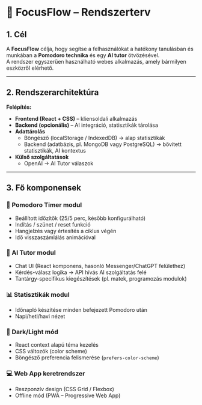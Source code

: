 # 📑 FocusFlow – Rendszerterv

## 1. Cél
A **FocusFlow** célja, hogy segítse a felhasználókat a hatékony tanulásban és munkában a **Pomodoro technika** és egy **AI tutor** ötvözésével.  
A rendszer egyszerűen használható webes alkalmazás, amely bármilyen eszközről elérhető.

---

## 2. Rendszerarchitektúra

**Felépítés:**
- **Frontend (React + CSS)** – kliensoldali alkalmazás
- **Backend (opcionális)** – AI integráció, statisztikák tárolása
- **Adattárolás**
  - Böngésző (localStorage / IndexedDB) → alap statisztikák
  - Backend (adatbázis, pl. MongoDB vagy PostgreSQL) → bővített statisztikák, AI kontextus
- **Külső szolgáltatások**
  - OpenAI → AI Tutor válaszok

---

## 3. Fő komponensek

### 🎯 Pomodoro Timer modul
- Beállított időzítők (25/5 perc, később konfigurálható)
- Indítás / szünet / reset funkció
- Hangjelzés vagy értesítés a ciklus végén
- Idő visszaszámlálás animációval

### 🤖 AI Tutor modul
- Chat UI (React komponens, hasonló Messenger/ChatGPT felülethez)
- Kérdés-válasz logika → API hívás AI szolgáltatás felé
- Tantárgy-specifikus kiegészítések (pl. matek, programozás modulok)

### 📊 Statisztikák modul
- Időnapló készítése minden befejezett Pomodoro után
- Napi/heti/havi nézet

### 🌙 Dark/Light mód
- React context alapú téma kezelés
- CSS változók (color scheme)
- Böngésző preferencia felismerése (`prefers-color-scheme`)

### 💻 Web App keretrendszer
- Reszponzív design (CSS Grid / Flexbox)
- Offline mód (PWA – Progressive Web App)
